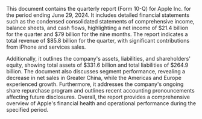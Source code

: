 This document contains the quarterly report (Form 10-Q) for Apple Inc. for the period ending June 29, 2024. It includes detailed financial statements such as the condensed consolidated statements of comprehensive income, balance sheets, and cash flows, highlighting a net income of $21.4 billion for the quarter and $79 billion for the nine months. The report indicates a total revenue of $85.8 billion for the quarter, with significant contributions from iPhone and services sales. 

Additionally, it outlines the company's assets, liabilities, and shareholders' equity, showing total assets of $331.6 billion and total liabilities of $264.9 billion. The document also discusses segment performance, revealing a decrease in net sales in Greater China, while the Americas and Europe experienced growth. Furthermore, it addresses the company's ongoing share repurchase program and outlines recent accounting pronouncements affecting future disclosures. Overall, the report provides a comprehensive overview of Apple's financial health and operational performance during the specified period.